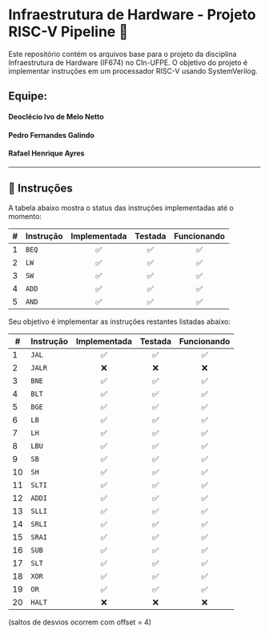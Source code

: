 # Infraestrutura de Hardware - Projeto RISC-V Pipeline 🚀

Este repositório contém os arquivos base para o projeto da disciplina Infraestrutura de Hardware (IF674) no CIn-UFPE. O objetivo do projeto é implementar instruções em um processador RISC-V usando SystemVerilog.

## Equipe:

#### Deoclécio Ivo de Melo Netto
#### Pedro Fernandes Galindo
#### Rafael Henrique Ayres

---

## 📝 Instruções

A tabela abaixo mostra o status das instruções implementadas até o momento:

| # | Instrução | Implementada | Testada | Funcionando |
|---|-----------|:-----------:|:-------:|:-----------:|
| 1 | `BEQ`     |     ✅     |   ✅   |     ✅     |
| 2 | `LW`      |     ✅     |   ✅   |     ✅     |
| 3 | `SW`      |     ✅     |   ✅   |     ✅     |
| 4 | `ADD`     |     ✅     |   ✅   |     ✅     |
| 5 | `AND`     |     ✅     |   ✅   |     ✅     |

Seu objetivo é implementar as instruções restantes listadas abaixo:

| #  | Instrução | Implementada | Testada | Funcionando |                                                  
| -- | --------- | :----------: | :-----: | :---------: | 
| 1  | `JAL`     |       ✅      |    ✅    |      ✅      
| 2  | `JALR`    |       ❌      |    ❌    |      ❌     
| 3  | `BNE`     |       ✅      |    ✅    |      ✅      
| 4  | `BLT`     |       ✅      |    ✅    |      ✅     
| 5  | `BGE`     |       ✅      |    ✅    |      ✅   
| 6  | `LB`      |       ✅      |    ✅    |      ✅      
| 7  | `LH`      |       ✅      |    ✅    |      ✅      
| 8  | `LBU`     |       ✅      |    ✅    |      ✅      
| 9  | `SB`      |       ✅      |    ✅    |      ✅      
| 10 | `SH`      |       ✅      |    ✅    |      ✅      
| 11 | `SLTI`    |       ✅      |    ✅    |      ✅      
| 12 | `ADDI`    |       ✅      |    ✅    |      ✅      
| 13 | `SLLI`    |       ✅      |    ✅    |      ✅      
| 14 | `SRLI`    |       ✅      |    ✅    |      ✅      
| 15 | `SRAI`    |       ✅      |    ✅    |      ✅      
| 16 | `SUB`     |       ✅      |    ✅    |      ✅      
| 17 | `SLT`     |       ✅      |    ✅    |      ✅     
| 18 | `XOR`     |       ✅      |    ✅    |      ✅      
| 19 | `OR`      |       ✅      |    ✅    |      ✅     
| 20 | `HALT`    |       ❌      |    ❌    |      ❌      


(saltos de desvios ocorrem com offset = 4)
